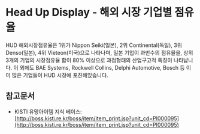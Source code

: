 # Head Up Display - 해외 시장 기업별 점유율

HUD 해외시장점유율은 1위가 Nippon Seiki(일본), 2위 Continental(독일), 3위 Denso(일본), 4위 Vieteon(미국)으로 나타나며, 일본 기업이 과반수의 점유율을, 상위 3개의 기업의 시장점유율 합이 80% 이상으로 과점형태의 산업구고적 특징이 나타납니다.
이 외에도 BAE Systems, Rockwell Collins, Delphi Automotive, Bosch 등 이미 많은 기업들이 HUD 시장에 포진해있습니다.


## 참고문서
- KISTI 유망아이템 지식 베이스: [http://boss.kisti.re.kr/boss/item/item_print.jsp?unit_cd=PI000095](http://boss.kisti.re.kr/boss/item/item_print.jsp?unit_cd=PI000095)
